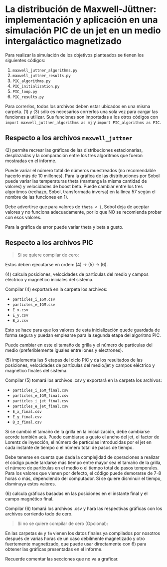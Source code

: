 # La distribución de Maxwell-Jüttner: implementación y aplicación en una simulación PIC de un jet en un medio intergaláctico magnetizado

Para realizar la simulación de los objetivos planteados se tienen los siguientes códigos:

1. `maxwell_juttner_algorithms.py`
2. `maxwell_juttner_results.py`
3. `PIC_algorithms.py`
4. `PIC_initialization.py`
5. `PIC_loop.py`
6. `PIC_results.py`

Para correrlos, todos los archivos deben estar ubicados en una misma carpeta.
(1) y (3) sólo es necesarios correrlos una sola vez para cargar las funciones a utilizar.
Sus funciones son importadas a los otros códigos con `import maxwell_juttner_algorithms as mj` y `import PIC_algorithms as PIC`.

## Respecto a los archivos `maxwell_juttner`

(2) permite recrear las gráficas de las distribuciones estacionarias, desplazadas y la comparación entre los tres algoritmos que fueron mostradas en el informe.

Puede variar el número total de números muestreados (no recomendable hacerlo más de 10 millones). Para la gráfica de las distribuciones por Sobol puede variar las temperaturas theta (mantenga la misma cantidad de valores) y velocidades de boost beta. Puede cambiar entre los tres algoritmos (rechazo, Sobol, transformada inversa) en la línea 57 según el nombre de las funciones en 1).

Debe advertirse que para valores de `theta < 1`, Sobol deja de aceptar valores y no funciona adecuadamente, por lo que NO se recomienda probar con esos valores.

Para la gráfica de error puede variar theta y beta a gusto.

## Respecto a los archivos PIC

> Si se quiere compilar de cero:

Estos deben ejecutarse en orden: (4) → (5) → (6).

(4) calcula posiciones, velocidades de partículas del medio y campos eléctrico y magnético iniciales del sistema.

Compilar (4) exportará en la carpeta los archivos:
- `particles_i_IGM.csv`
- `particles_e_IGM.csv`
- `E_x.csv`
- `E_y.csv`
- `B_z.csv`

Esto se hace para que los valores de esta inicialización quede guardada de forma segura y puedan emplearse para la segunda etapa del algoritmo PIC.

Puede cambiar en este el tamaño de grilla y el número de partículas del medio (preferiblemente iguales entre iones y electrones).

(5) implementa las 5 etapas del ciclo PIC y da los resultados de las posiciones, velocidades de partículas del medio/jet y campos eléctrico y magnético finales del sistema.

Compilar (5) tomará los archivos .csv y exportará en la carpeta los archivos:
- `particles_i_IGM_final.csv`
- `particles_e_IGM_final.csv`
- `particles_i_jet_final.csv`
- `particles_e_jet_final.csv`
- `E_x_final.csv`
- `E_y_final.csv`
- `B_z_final.csv`

Si se cambió el tamaño de la grilla en la inicialización, debe cambiarse acorde también acá. Puede cambiarse a gusto el ancho del jet, el factor de Lorentz de inyección, el número de partículas introducidas por el jet en cada instante de tiempo o el número total de pasos de tiempo.

Debe tenerse en cuenta que dada la complejidad de operaciones a realizar el código puede tardarse más tiempo entre mayor sea el tamaño de la grilla, el número de partículas en el medio o el tiempo total de pasos temporales. Para los valores que vienen por defecto, el código puede demorarse de 7-8 horas o más, dependiendo del computador. Si se quiere disminuir el tiempo, disminuya estos valores.

(6) calcula gráficas basadas en las posiciones en el instante final y el campo magnético final.

Compilar (6) tomará los archivos .csv y hará las respectivas gráficas con los archivos corriendo todo de cero.

> Si no se quiere compilar de cero (Opcional):

En las carpetas `dm` y `fm` vienen los datos finales ya compilados por nosotros después de varias horas de un caso débilmente magnetizado y otro fuertemente magnetizado, que puede usar directamente con 6) para obtener las gráficas presentadas en el informe.

Recuerde comentar las secciones que no va a graficar.
